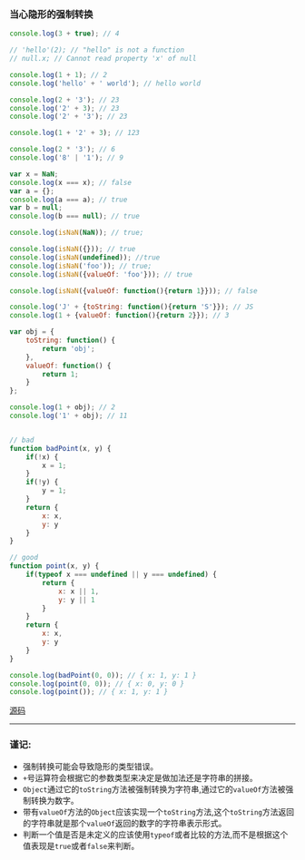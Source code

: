 ### 当心隐形的强制转换

```javascript
console.log(3 + true); // 4

// 'hello'(2); // "hello" is not a function
// null.x; // Cannot read property 'x' of null

console.log(1 + 1); // 2
console.log('hello' + ' world'); // hello world

console.log(2 + '3'); // 23
console.log('2' + 3); // 23
console.log('2' + '3'); // 23

console.log(1 + '2' + 3); // 123

console.log(2 * '3'); // 6
console.log('8' | '1'); // 9

var x = NaN;
console.log(x === x); // false
var a = {};
console.log(a === a); // true
var b = null;
console.log(b === null); // true

console.log(isNaN(NaN)); // true;

console.log(isNaN({})); // true
console.log(isNaN(undefined)); //true
console.log(isNaN('foo')); // true;
console.log(isNaN({valueOf: 'foo'})); // true

console.log(isNaN({valueOf: function(){return 1}})); // false

console.log('J' + {toString: function(){return 'S'}}); // JS
console.log(1 + {valueOf: function(){return 2}}); // 3

var obj = {
    toString: function() {
        return 'obj';
    },
    valueOf: function() {
        return 1;
    }
};

console.log(1 + obj); // 2
console.log('1' + obj); // 11


// bad
function badPoint(x, y) {
    if(!x) {
        x = 1;
    }
    if(!y) {
        y = 1;
    }
    return {
        x: x,
        y: y
    }
}

// good
function point(x, y) {
    if(typeof x === undefined || y === undefined) {
        return {
            x: x || 1,
            y: y || 1
        }
    }
    return {
        x: x,
        y: y
    }
}

console.log(badPoint(0, 0)); // { x: 1, y: 1 }
console.log(point(0, 0)); // { x: 0, y: 0 }
console.log(point()); // { x: 1, y: 1 }
```
[源码](item3/demo.js)

-----
### 谨记:

+ 强制转换可能会导致隐形的类型错误。
+ `+`号运算符会根据它的参数类型来决定是做加法还是字符串的拼接。
+ `Object`通过它的`toString`方法被强制转换为字符串,通过它的`valueOf`方法被强制转换为数字。
+ 带有`valueOf`方法的`Object`应该实现一个`toString`方法,这个`toString`方法返回的字符串就是那个`valueOf`返回的数字的字符串表示形式。
+ 判断一个值是否是未定义的应该使用`typeof`或者比较的方法,而不是根据这个值表现是`true`或者`false`来判断。